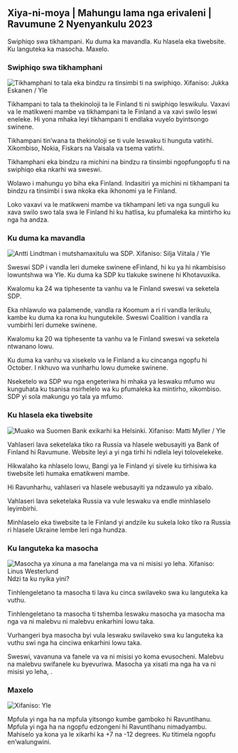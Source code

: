 ## Xiya-ni-moya \| Mahungu lama nga erivaleni \| Ravumune 2 Nyenyankulu 2023

Swiphiqo swa tikhampani. Ku duma ka mavandla. Ku hlasela eka tiwebsite. Ku languteka ka masocha. Maxelo.

### Swiphiqo swa tikhamphani

![Tikhamphani to tala eka bindzu ra tinsimbi ti na swiphiqo. Xifaniso: Jukka Eskanen / Yle](https://ku.q_auto:eco/f_auto/fl_lossy/v1698216498/39-11907536538b9d499762)

Tikhampani to tala ta thekinoloji ta le Finland ti ni swiphiqo leswikulu. Vaxavi va le matikweni mambe va tikhampani ta le Finland a va xavi swilo leswi eneleke. Hi yona mhaka leyi tikhampani ti endlaka vuyelo byintsongo swinene.

Tikhampani tin’wana ta thekinoloji se ti vule leswaku ti hunguta vatirhi. Xikombiso, Nokia, Fiskars na Vaisala va tsema vatirhi.

Tikhamphani eka bindzu ra michini na bindzu ra tinsimbi ngopfungopfu ti na swiphiqo eka nkarhi wa sweswi.

Wolawo i mahungu yo biha eka Finland. Indasitiri ya michini ni tikhampani ta bindzu ra tinsimbi i swa nkoka eka ikhonomi ya le Finland.

Loko vaxavi va le matikweni mambe va tikhampani leti va nga sunguli ku xava swilo swo tala swa le Finland hi ku hatlisa, ku pfumaleka ka mintirho ku nga ha andza.

### Ku duma ka mavandla

![Antti Lindtman i mutshamaxitulu wa SDP. Xifaniso: Silja Viitala / Yle](https://ku.Swifaniso.Swifaniso.cdn.yle.fi/xifaniso/kulayicha/c_crop,h_2241,w_3984,x_0,y_0/ar_1.7777777777777777,c_fill,g_faces,h_675,w_1200/dpr_1.0/q_auto:eco/f_auto/fl_lossy/v1696930784/39-118400565251b6be058f)

Sweswi SDP i vandla leri dumeke swinene eFinland, hi ku ya hi nkambisiso lowuntshwa wa Yle. Ku duma ka SDP ku tlakuke swinene hi Khotavuxika.

Kwalomu ka 24 wa tiphesente ta vanhu va le Finland sweswi va seketela SDP.

Eka nhlawulo wa palamende, vandla ra Koomum a ri ri vandla lerikulu, kambe ku duma ka rona ku hungutekile. Sweswi Coalition i vandla ra vumbirhi leri dumeke swinene.

Kwalomu ka 20 wa tiphesente ta vanhu va le Finland sweswi va seketela ntwanano lowu.

Ku duma ka vanhu va xisekelo va le Finland a ku cincanga ngopfu hi October. I nkhuvo wa vunharhu lowu dumeke swinene.

Nseketelo wa SDP wu nga engeteriwa hi mhaka ya leswaku mfumo wu kunguhata ku tsanisa nsirhelelo wa ku pfumaleka ka mintirho, xikombiso. SDP yi sola makungu yo tala ya mfumo.

### Ku hlasela eka tiwebsite

![Muako wa Suomen Bank exikarhi ka Helsinki. Xifaniso: Matti Myller / Yle ](https://ku.Swifaniso.Swifaniso.cdn.yle.fi/xifaniso/kulayicha/c_crop,h_1391,w_2472,x_0,y_112/ar_1.7777777777777777,c_fill,g_faces,h_675,w_1200/dpr_1.0/q_auto:eco/f_auto/fl_lossy/v1587997073/39-6686595ea6e8fc70cab)

Vahlaseri lava seketelaka tiko ra Russia va hlasele webusayiti ya Bank of Finland hi Ravumune. Website leyi a yi nga tirhi hi ndlela leyi tolovelekeke.

Hikwalaho ka nhlaselo lowu, Bangi ya le Finland yi sivele ku tirhisiwa ka tiwebsite leti humaka ematikweni mambe.

Hi Ravunharhu, vahlaseri va hlasele webusayiti ya ndzawulo ya xibalo.

Vahlaseri lava seketelaka Russia va vule leswaku va endle minhlaselo leyimbirhi.

Minhlaselo eka tiwebsite ta le Finland yi andzile ku sukela loko tiko ra Russia ri hlasele Ukraine lembe leri nga hundza.

### Ku languteka ka masocha

![Masocha ya xinuna a ma fanelanga ma va ni misisi yo leha. Xifaniso: Linus Westerlund](https://ku.Swifaniso.Xifaniso.eco/f_auto/fl_lossy/v1688460639/39-113784464a3db01e8a65) Ndzi ta ku nyika yini?

Tinhlengeletano ta masocha ti lava ku cinca swilaveko swa ku languteka ka vuthu.

Tinhlengeletano ta masocha ti tshemba leswaku masocha ya masocha ma nga va ni malebvu ni malebvu enkarhini lowu taka.

Vurhangeri bya masocha byi vula leswaku swilaveko swa ku languteka ka vuthu swi nga ha cinciwa enkarhini lowu taka.

Sweswi, vavanuna va fanele va va ni misisi yo koma evusocheni. Malebvu na malebvu swifanele ku byevuriwa. Masocha ya xisati ma nga ha va ni misisi yo leha, .

### Maxelo

![ Xifaniso: Yle](https://swifaniso.cdn.yle.fi/xifaniso/kulayicha/c_crop,h_1080,w_1919,x_0,y_0/ar_1.77777777777777777,c_fill,g_faces,h_675,w_1200/dpr_1.0/q_auto:eco/f_auto/fl_lossy/v1698940434/39-11951316543c5fbc620f)

Mpfula yi nga ha na mpfula yitsongo kumbe gamboko hi Ravuntlhanu. Mpfula yi nga ha na ngopfu edzongeni hi Ravuntlhanu nimadyambu. Mahiselo ya kona ya le xikarhi ka +7 na -12 degrees. Ku titimela ngopfu en’walungwini.